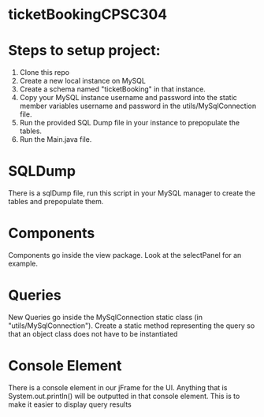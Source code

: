 # ticketBookingCPSC304


# Steps to setup project:
1. Clone this repo
2. Create a new local instance on MySQL
3. Create a schema named "ticketBooking" in that instance.
4. Copy your MySQL instance username and password into the static member variables username and password in the utils/MySqlConnection file.
5. Run the provided SQL Dump file in your instance to prepopulate the tables.
6. Run the Main.java file.


# SQLDump
There is a sqlDump file, run this script in your MySQL manager to create the tables and prepopulate them.

# Components 
Components go inside the view package. Look at the selectPanel for an example. <br>


# Queries
New Queries go inside the MySqlConnection static class (in "utils/MySqlConnection"). Create a static method representing the query so that an object class does not have to be instantiated

# Console Element
There is a console element in our jFrame for the UI. Anything that is System.out.println() will be outputted in that console element. This is to make it easier to display query results
